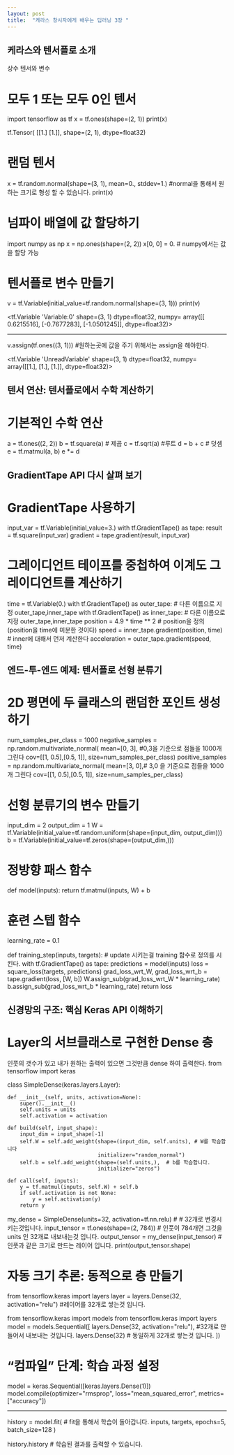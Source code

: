 ```yaml
---
layout: post
title:  "케라스 창시자에게 배우는 딥러닝 3장 "
---
```


## 케라스와 텐서플로 소개

상수 텐서와 변수

# 모두 1 또는 모두 0인 텐서

import tensorflow as tf
x = tf.ones(shape=(2, 1))
print(x)

tf.Tensor(
[[1.]
 [1.]], shape=(2, 1), dtype=float32)
 
 # 랜덤 텐서
 x = tf.random.normal(shape=(3, 1), mean=0., stddev=1.) #normal을 통해서 원하는 크기로 형성 할 수 있습니다. 
print(x)


# 넘파이 배열에 값 할당하기

import numpy as np
x = np.ones(shape=(2, 2))
x[0, 0] = 0. # numpy에서는 값을 할당 가능 


# 텐서플로 변수 만들기

v = tf.Variable(initial_value=tf.random.normal(shape=(3, 1)))
print(v)

<tf.Variable 'Variable:0' shape=(3, 1) dtype=float32, numpy=
array([[ 0.6215516],
       [-0.7677283],
       [-1.0501245]], dtype=float32)>
       
-----------------------------------------

v.assign(tf.ones((3, 1))) #원하는곳에 값을 주기 위해서는 assign을 해야한다.

<tf.Variable 'UnreadVariable' shape=(3, 1) dtype=float32, numpy=
array([[1.],
       [1.],
       [1.]], dtype=float32)>
       
       
## 텐서 연산: 텐서플로에서 수학 계산하기


# 기본적인 수학 연산

a = tf.ones((2, 2))
b = tf.square(a) # 제곱
c = tf.sqrt(a) #루트 
d = b + c # 덧셈
e = tf.matmul(a, b) 
e *= d 

## GradientTape API 다시 살펴 보기

# GradientTape 사용하기

input_var = tf.Variable(initial_value=3.)
with tf.GradientTape() as tape:
   result = tf.square(input_var) 
gradient = tape.gradient(result, input_var)

# 그레이디언트 테이프를 중첩하여 이계도 그레이디언트를 계산하기

time = tf.Variable(0.)
with tf.GradientTape() as outer_tape: # 다른 이름으로 지정 outer_tape,inner_tape
    with tf.GradientTape() as inner_tape: # 다른 이름으로 지정 outer_tape,inner_tape
        position =  4.9 * time ** 2 # position을 정의 (position을 time에 미분한 것이다)
    speed = inner_tape.gradient(position, time) # inner에 대해서 먼저 계산한다
acceleration = outer_tape.gradient(speed, time)

## 엔드-투-엔드 예제: 텐서플로 선형 분류기

# 2D 평면에 두 클래스의 랜덤한 포인트 생성하기

num_samples_per_class = 1000
negative_samples = np.random.multivariate_normal(
    mean=[0, 3], #0,3을 기준으로 점들을 1000개 그린다
    cov=[[1, 0.5],[0.5, 1]],
    size=num_samples_per_class)
positive_samples = np.random.multivariate_normal(
    mean=[3, 0],# 3,0 을 기준으로 점들을 1000개 그린다
    cov=[[1, 0.5],[0.5, 1]],
    size=num_samples_per_class)

# 선형 분류기의 변수 만들기

input_dim = 2
output_dim = 1
W = tf.Variable(initial_value=tf.random.uniform(shape=(input_dim, output_dim)))
b = tf.Variable(initial_value=tf.zeros(shape=(output_dim,)))

# 정방향 패스 함수

def model(inputs):
    return tf.matmul(inputs, W) + b

# 훈련 스텝 함수

learning_rate = 0.1

def training_step(inputs, targets): # update 시키는걸 training 함수로 정의를 시킨다.
    with tf.GradientTape() as tape:
        predictions = model(inputs)
        loss = square_loss(targets, predictions)
    grad_loss_wrt_W, grad_loss_wrt_b = tape.gradient(loss, [W, b])
    W.assign_sub(grad_loss_wrt_W * learning_rate)
    b.assign_sub(grad_loss_wrt_b * learning_rate)
    return loss


## 신경망의 구조: 핵심 Keras API 이해하기

# Layer의 서브클래스로 구현한 Dense 층 
인풋의 갯수가 있고 내가 원하는 출력이 있으면 그것만큼 dense 하여 출력한다.
from tensorflow import keras

class SimpleDense(keras.layers.Layer):

    def __init__(self, units, activation=None):
        super().__init__()
        self.units = units
        self.activation = activation

    def build(self, input_shape):
        input_dim = input_shape[-1]
        self.W = self.add_weight(shape=(input_dim, self.units), # W를 학습합니다
                                 initializer="random_normal")
        self.b = self.add_weight(shape=(self.units,),  # b를 학습합니다.
                                 initializer="zeros")

    def call(self, inputs):
        y = tf.matmul(inputs, self.W) + self.b
        if self.activation is not None:
            y = self.activation(y)
        return y


my_dense = SimpleDense(units=32, activation=tf.nn.relu) #  # 32개로 변경시키는것입니다.
input_tensor = tf.ones(shape=(2, 784)) # 인풋이 784개면 그것을 units 인 32개로 내보내는것 입니다.
output_tensor = my_dense(input_tensor) #인풋과 같은 크기로 만드는 레이어 입니다.
print(output_tensor.shape)

# 자동 크기 추론: 동적으로 층 만들기

from tensorflow.keras import layers
layer = layers.Dense(32, activation="relu") #레이어를 32개로 쌓는것 입니다.

from tensorflow.keras import models
from tensorflow.keras import layers
model = models.Sequential([
    layers.Dense(32, activation="relu"), #32개로 만들어서 내보내는 것입니다.
    layers.Dense(32) # 동일하게 32개로 쌓는것 입니다.
])

# “컴파일” 단계: 학습 과정 설정

model = keras.Sequential([keras.layers.Dense(1)])
model.compile(optimizer="rmsprop",
              loss="mean_squared_error",
              metrics=["accuracy"])

-------------------------

history = model.fit( # fit을 통해서 학습이 돌아갑니다.
    inputs,
    targets,
    epochs=5,
    batch_size=128
)


history.history # 학습된 결과를 출력할 수 있습니다.





